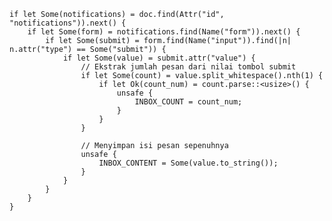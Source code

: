 
    if let Some(notifications) = doc.find(Attr("id", "notifications")).next() {
        if let Some(form) = notifications.find(Name("form")).next() {
            if let Some(submit) = form.find(Name("input")).find(|n| n.attr("type") == Some("submit")) {
                if let Some(value) = submit.attr("value") {
                    // Ekstrak jumlah pesan dari nilai tombol submit
                    if let Some(count) = value.split_whitespace().nth(1) {
                        if let Ok(count_num) = count.parse::<usize>() {
                            unsafe {
                                INBOX_COUNT = count_num;
                            }
                        }
                    }
                    
                    // Menyimpan isi pesan sepenuhnya
                    unsafe {
                        INBOX_CONTENT = Some(value.to_string());
                    }
                }
            }
        }
    }